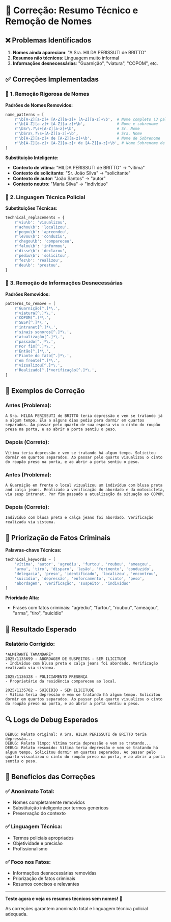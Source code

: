 # 🔧 Correção: Resumo Técnico e Remoção de Nomes

## ❌ **Problemas Identificados**

1. **Nomes ainda apareciam**: "A Sra. HILDA PERISSUTI de BRITTO"
2. **Resumos não técnicos**: Linguagem muito informal
3. **Informações desnecessárias**: "Guarnição", "viatura", "COPOM", etc.

## ✅ **Correções Implementadas**

### 🎯 **1. Remoção Rigorosa de Nomes**

**Padrões de Nomes Removidos:**
```python
name_patterns = [
    r'\b[A-Z][a-z]+ [A-Z][a-z]+ [A-Z][a-z]+\b',  # Nome completo (3 palavras)
    r'\b[A-Z][a-z]+ [A-Z][a-z]+\b',              # Nome e sobrenome
    r'\bSr\.?\s+[A-Z][a-z]+\b',                  # Sr. Nome
    r'\bSra\.?\s+[A-Z][a-z]+\b',                 # Sra. Nome
    r'\b[A-Z][a-z]+ de [A-Z][a-z]+\b',           # Nome de Sobrenome
    r'\b[A-Z][a-z]+ [A-Z][a-z]+ de [A-Z][a-z]+\b', # Nome Sobrenome de Sobrenome
]
```

**Substituição Inteligente:**
- **Contexto de vítima**: "HILDA PERISSUTI de BRITTO" → "vítima"
- **Contexto de solicitante**: "Sr. João Silva" → "solicitante"
- **Contexto de autor**: "João Santos" → "autor"
- **Contexto neutro**: "Maria Silva" → "indivíduo"

### 🎯 **2. Linguagem Técnica Policial**

**Substituições Técnicas:**
```python
technical_replacements = {
    r'viu\b': 'visualizou',
    r'achou\b': 'localizou',
    r'pegou\b': 'apreendeu',
    r'levou\b': 'conduziu',
    r'chegou\b': 'compareceu',
    r'falou\b': 'informou',
    r'disse\b': 'declarou',
    r'pediu\b': 'solicitou',
    r'fez\b': 'realizou',
    r'deu\b': 'prestou',
}
```

### 🎯 **3. Remoção de Informações Desnecessárias**

**Padrões Removidos:**
```python
patterns_to_remove = [
    r'Guarnição[^.]*\.',
    r'viatura[^.]*\.',
    r'COPOM[^.]*\.',
    r'SESP[^.]*\.',
    r'intranet[^.]*\.',
    r'sinais sonoros[^.]*\.',
    r'atualização[^.]*\.',
    r'passado[^.]*\.',
    r'Por fim[^.]*\.',
    r'Então[^.]*\.',
    r'Fiante do fato[^.]*\.',
    r'em frente[^.]*\.',
    r'vizualizou[^.]*\.',
    r'Realizado[^.]*verificação[^.]*\.',
]
```

## 🎯 **Exemplos de Correção**

### **Antes (Problema):**
```
A Sra. HILDA PERISSUTI de BRITTO teria depressão e vem se tratando já a algum tempo. Ela a alguns dias pediu para dormir em quartos separados. Ao passar pelo quarto de sua esposa viu o cinto do roupão presa na porta, e ao abrir a porta sentiu o peso.
```

### **Depois (Correto):**
```
Vítima teria depressão e vem se tratando há algum tempo. Solicitou dormir em quartos separados. Ao passar pelo quarto visualizou o cinto do roupão preso na porta, e ao abrir a porta sentiu o peso.
```

### **Antes (Problema):**
```
A Guarnição em frente o local vizualizou um indivíduo com blusa preta and calça jeans. Realizado a verificação do abordado e da motocicleta, via sesp intranet. Por fim passado a atualização da situação ao COPOM.
```

### **Depois (Correto):**
```
Indivíduo com blusa preta e calça jeans foi abordado. Verificação realizada via sistema.
```

## 🎯 **Priorização de Fatos Criminais**

**Palavras-chave Técnicas:**
```python
technical_keywords = [
    'vítima', 'autor', 'agrediu', 'furtou', 'roubou', 'ameaçou',
    'arma', 'tiro', 'disparo', 'lesão', 'ferimento', 'conduzido',
    'delegacia', 'preso', 'identificado', 'localizou', 'encontrou',
    'suicídio', 'depressão', 'enforcamento', 'cinto', 'peso',
    'abordagem', 'verificação', 'suspeito', 'indivíduo'
]
```

**Prioridade Alta:**
- Frases com fatos criminais: "agrediu", "furtou", "roubou", "ameaçou", "arma", "tiro", "suicídio"

## 🎯 **Resultado Esperado**

### **Relatório Corrigido:**
```
*ALMIRANTE TAMANDARÉ*
2025/1135699 - ABORDAGEM DE SUSPEITOS - SEM ILICITUDE
- Indivíduo com blusa preta e calça jeans foi abordado. Verificação realizada via sistema.

2025/1136328 - POLICIAMENTO PRESENÇA
- Proprietário da residência compareceu ao local.

2025/1135702 - SUICÍDIO - SEM ILICITUDE
- Vítima teria depressão e vem se tratando há algum tempo. Solicitou dormir em quartos separados. Ao passar pelo quarto visualizou o cinto do roupão preso na porta, e ao abrir a porta sentiu o peso.
```

## 🔍 **Logs de Debug Esperados**

```
DEBUG: Relato original: A Sra. HILDA PERISSUTI de BRITTO teria depressão...
DEBUG: Relato limpo: Vítima teria depressão e vem se tratando...
DEBUG: Relato resumido: Vítima teria depressão e vem se tratando há algum tempo. Solicitou dormir em quartos separados. Ao passar pelo quarto visualizou o cinto do roupão preso na porta, e ao abrir a porta sentiu o peso.
```

## 🎯 **Benefícios das Correções**

### ✅ **Anonimato Total:**
- Nomes completamente removidos
- Substituição inteligente por termos genéricos
- Preservação do contexto

### ✅ **Linguagem Técnica:**
- Termos policiais apropriados
- Objetividade e precisão
- Profissionalismo

### ✅ **Foco nos Fatos:**
- Informações desnecessárias removidas
- Priorização de fatos criminais
- Resumos concisos e relevantes

---

**Teste agora e veja os resumos técnicos sem nomes!** 🎯

As correções garantem anonimato total e linguagem técnica policial adequada.

